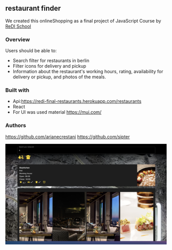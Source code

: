 ## restaurant finder

We created this onlineShopping as a final project of JavaScript Course by [ReDI School](https://www.redi-school.org/)

### Overview

Users should be able to:

- Search filter for restaurants in berlin 
- Filter icons for delivery and pickup
- Information about the restaurant's working hours, rating, availability for delivery or pickup, and photos of the meals.

### Built with
- Api:https://redi-final-restaurants.herokuapp.com/restaurants
- React
- For UI was used material https://mui.com/

### Authors

https://github.com/arianecrestani
https://github.com/sipter


![](./preview.png)
